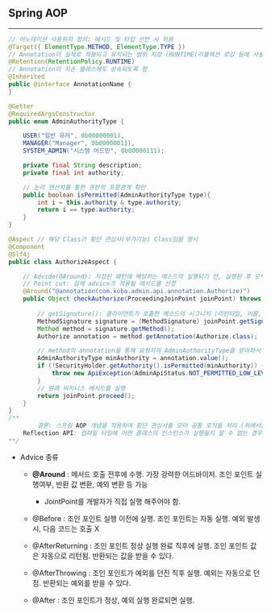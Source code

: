 ## Spring AOP

----

```java
// 어노테이션 사용위치 정의: 메서드 및 타입 선언 시 적용
@Target({ ElementType.METHOD, ElementType.TYPE }) 
// Annotation이 실제로 적용되고 유지되는 범위 지정 (RUNTIME(리플렉션 로깅 등에 사용), CLASS, SOURCE)
@Retention(RetentionPolicy.RUNTIME) 
// Annotation이 자손 클래스에도 상속되도록 함
@Inherited
public @interface AnnotationName {
}
```

```java
@Getter
@RequiredArgsConstructor
public enum AdminAuthorityType {

    USER("일반 유저", 0b00000001),
    MANAGER("Manager", 0b00000011),
    SYSTEM_ADMIN("시스템 어드민", 0b00000111);

    private final String description;
    private final int authority;

  	// 논리 연산자를 통한 권한의 포함관계 확인
    public boolean isPermitted(AdminAuthorityType type){
        int i = this.authority & type.authority;
        return i == type.authority;
    }
}
```

```java
@Aspect // 해당 Class가 횡단 관심사(부가기능) Class임을 명시
@Component
@Slf4j
public class AuthorizeAspect {

  	// Advide(@Around): 지정된 패턴에 해당하는 메소드의 실행되기 전, 실행된 후 모두에서 동작한다.
  	// Point cut: 실제 advice가 적용될 메서드를 선정
    @Around("@annotation(com.koba.admin.api.annotation.Authorize)") 
    public Object checkAuthorize(ProceedingJoinPoint joinPoint) throws Throwable {
      
        // getSignature(): 클라이언트가 호출한 메소드의 시그니처 (리턴타입, 이름, 매개변수) 정보가 저장된 Signature 객체를 리턴
        MethodSignature signature = (MethodSignature) joinPoint.getSignature();
        Method method = signature.getMethod();
        Authorize annotation = method.getAnnotation(Authorize.class);

        // method의 annotation을 통해 요청자의 AdminAuthorityType을 받아와서 권한 체크!
        AdminAuthorityType minAuthority = annotation.value();
        if (!SecurityHolder.getAuthority().isPermitted(minAuthority)) {
            throw new ApiException(AdminApiStatus.NOT_PERMITTED_LOW_LEVEL);
        }
        // 원래 비지니스 메서드를 실행
        return joinPoint.proceed();
    }
}
/** 
		결론: 스프링 AOP 개념을 적용하여 횡단 관심사를 모아 공통 로직을 처리 (위에서는 권한 체크)
    Reflection API: 컴파일 타임에 어떤 클래스의 인스턴스가 실행될지 알 수 없는 경우에 런타임에서 클래스 정보를 분석하고 실행할 수 있도록 할 때 사용
**/
```

- Advice 종류

  - **@Around** : 메서드 호출 전후에 수행. 가장 강력한 어드바이저. 조인 포인트 실행여부, 반환 값 변환, 예외 변환 등 가능
    - JointPoint를 개발자가 직접 실행 해주어야 함.

  - @Before : 조인 포인트 실행 이전에 실행. 조인 포인트는 자동 실행. 예외 발생 시, 다음 코드는 호출 X

  - @AfterReturning : 조인 포인트 정상 실행 완료 직후에 실행. 조인 포인트 값은 자동으로 리턴됨. 반환되는 값을 받을 수 있다.

  - @AfterThrowing : 조인 포인트가 예외를 던진 직후 실행. 예외는 자동으로 던짐. 반환되는 예외를 받을 수 있다.

  - @After : 조인 포인트가 정상, 예외 실행 완료되면 실행.